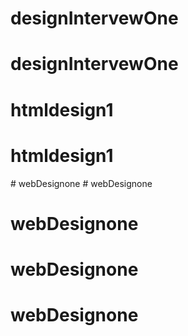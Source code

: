 # designIntervewOne
# designIntervewOne
# htmldesign1

# htmldesign1
#   w e b D e s i g n o n e  
 # webDesignone
# webDesignone
# webDesignone
# webDesignone
